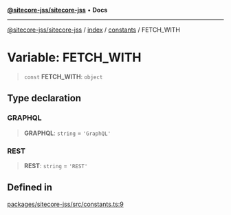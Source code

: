 [**@sitecore-jss/sitecore-jss**](../../../../README.md) • **Docs**

***

[@sitecore-jss/sitecore-jss](../../../../README.md) / [index](../../../README.md) / [constants](../README.md) / FETCH\_WITH

# Variable: FETCH\_WITH

> `const` **FETCH\_WITH**: `object`

## Type declaration

### GRAPHQL

> **GRAPHQL**: `string` = `'GraphQL'`

### REST

> **REST**: `string` = `'REST'`

## Defined in

[packages/sitecore-jss/src/constants.ts:9](https://github.com/Sitecore/jss/blob/f0f6e64d75797af01d12051025c04b2b5c3ecf36/packages/sitecore-jss/src/constants.ts#L9)
